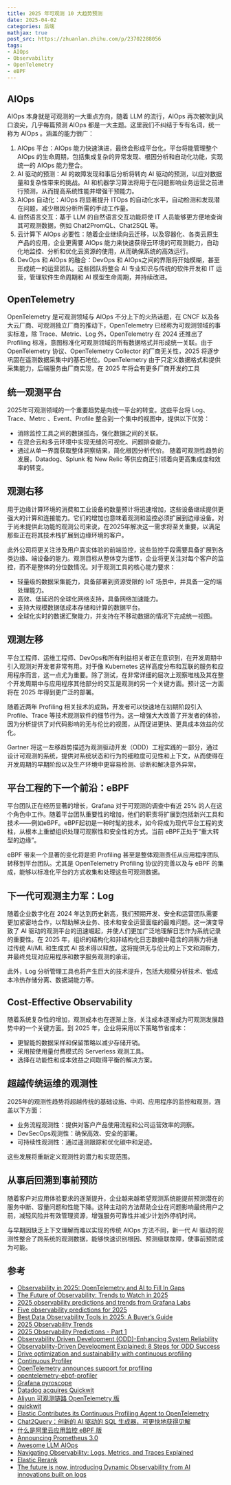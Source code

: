 ```yaml
---
title: 2025 年可观测 10 大趋势预测
date: 2025-04-02
categories: 后端
mathjax: true
post_src: https://zhuanlan.zhihu.com/p/23702288056
tags:
- AIOps
- Observability
- OpenTelemetry
- eBPF
---
```


## AIOps

AIOps 本身就是可观测的一大重点方向，随着 LLM 的流行，AIOps 再次被吹到风口浪尖，几乎每篇预测 AIOps 都是一大主题。这里我们不纠结于专有名词，统一称为 AIOps 。涵盖的能力很广：

1. AIOps 平台：AIOps 能力快速演进，最终会形成平台化，平台将能管理整个 AIOps 的生命周期，包括集成复杂的异常发现、根因分析和自动化功能，实现统一的 AIOps 能力整合。
2. AI 驱动的预测：AI 的故障发现和事后分析将转向 AI 驱动的预测，以应对数据量和复杂性带来的挑战。AI 和机器学习算法将用于在问题影响业务运营之前进行预测，从而提高系统性能并增强干预能力。
3. AIOps 自动化：AIOps 将显著提升 ITOps 的自动化水平，自动检测和发现潜在问题，减少根因分析所需的手动工作量。
4. 自然语言交互：基于 LLM 的自然语言交互功能将使 IT 人员能够更方便地查询其可观测数据，例如 Chat2PromQL、Chat2SQL 等。
5. 云计算下 AIOps 必要性：随着企业继续向云迁移，以及容器化、各类云原生产品的应用，企业更需要 AIOps 能力来快速获得云环境的可观测能力，自动化地监控、分析和优化云资源的使用，从而确保系统的高效运行。
6. DevOps 和 AIOps 的融合：DevOps 和 AIOps之间的界限将开始模糊，甚至形成统一的运营团队。这些团队将整合 AI 专业知识与传统的软件开发和 IT 运营，管理软件生命周期和 AI 模型生命周期，并持续改进。

## OpenTelemetry

OpenTelemetry 是可观测领域与 AIOps 不分上下的火热话题，在 CNCF 以及各大云厂商、可观测独立厂商的推动下，OpenTelemetry 已经称为可观测领域的事实标准，除 Trace、Metric、Log 外，OpenTelemetry 在 2024 还推出了 Profiling 标准，意图标准化可观测领域的所有数据格式并形成统一关联。由于 OpenTelemetry 协议、OpenTelemetry Collector 的厂商无关性，2025 将逐步巩固在遥测数据采集中的基石地位。OpenTelemetry 由于只定义数据格式和提供采集能力，后端服务由厂商实现，在 2025 年将会有更多厂商开发的工具

## 统一观测平台

2025年可观测领域的一个重要趋势是向统一平台的转变。这些平台将 Log、Trace、Metrc 、Event、Profile 整合到一个集中的视图中，提供以下优势：

* 消除监控工具之间的数据孤岛，强化数据之间的关联。
* 在混合云和多云环境中实现无缝的可视化、问题排查能力。
* 通过从单一界面获取整体洞察结果，简化根因分析代价。
随着可观测性趋势的发展，Datadog、Splunk 和 New Relic 等供应商正引领着向更高集成度和效率的转变。

## 观测右移
用于边缘计算环境的消费和工业设备的数量预计将迅速增加，这些设备继续提供更强大的计算和连接能力。它们的增加也意味着观测和监控必须扩展到边缘设备。对于尚未提供此功能的观测公司来说，在2025年解决这一需求将至关重要，以满足那些正在将其技术栈扩展到边缘环境的客户。

此外公司将更关注涉及用户真实体验的前端监控，这些监控手段需要具备扩展到各类边缘、端设备的能力。观测目标从整体变为细节，企业将更关注对每个客户的监控，而不是整体的分位数情况。对于观测工具的核心能力要求：

* 轻量级的数据采集能力，具备部署到资源受限的 IoT 场景中，并具备一定的端处理能力。
* 高效、低延迟的全球化网络支持，具备网络加速能力。
* 支持大规模数据低成本存储和计算的数据平台。
* 全球化实时的数据汇聚能力，并支持在不移动数据的情况下完成统一视图。

## 观测左移

平台工程师、运维工程师、DevOps和所有利益相关者正在意识到，在开发周期中引入观测对开发者非常有用。对于像 Kubernetes 这样高度分布和互联的服务和应用程序而言，这一点尤为重要。除了测试，在非常详细的层次上观察堆栈及其在整个开发周期中与应用程序其他部分的交互是观测的另一个关键方面。预计这一方面将在 2025 年得到更广泛的部署。

随着近两年 Profiling 相关技术的成熟，开发者可以快速地在初期阶段引入 Profile、Trace 等技术观测软件的细节行为。这一增强大大改善了开发者的体验，因为分析提供了对代码影响的无与伦比的视图，从而促进更快、更具成本效益的优化。

Gartner 将这一左移趋势描述为观测驱动开发（ODD）工程实践的一部分，通过设计可观测的系统，提供对系统状态和行为的细粒度可见性和上下文，从而使得在开发周期的早期阶段以及生产环境中更容易检测、诊断和解决意外异常。

## 平台工程的下一个前沿：eBPF

平台团队正在经历显著的增长，Grafana 对于可观测的调查中有近 25% 的人在这个角色中工作。随着平台团队重要性的增加，他们的职责将扩展到包括新兴工具和技术——例如eBPF。eBPF起初是一种时髦的技术，如今将成为现代平台工程的支柱，从根本上重塑组织处理可观察性和安全性的方式。当前 eBPF正处于“重大转型的边缘”。

eBPF 带来一个显著的变化将是把 Profiling 甚至是整体观测责任从应用程序团队转移到平台团队。尤其是 OpenTelemetry Profiling 协议的完善以及与 eBPF 的集成，能够以标准化平台的方式收集和处理这些可观测数据。

## 下一代可观测主力军：Log

随着企业数字化在 2024 年达到历史新高，我们预期开发、安全和运营团队需要更加紧密地合作，以帮助解决业务、技术和安全运营面临的最难问题。这一演变导致了 AI 驱动的观测平台的迅速崛起，并使人们更加广泛地理解日志作为系统记录的重要性。在 2025 年，组织的结构化和非结构化日志数据中蕴含的洞察力将通过传统 AI/ML 和生成式 AI 技术得以释放。这将提供无与伦比的上下文和洞察力，并最终兑现对应用程序和数字服务观测的承诺。

此外，Log 分析管理工具也将产生巨大的技术提升，包括大规模分析技术、低成本冷热存储分离、数据湖能力等。

## Cost-Effective Observability

随着系统复杂性的增加，观测成本也在逐渐上涨，关注成本逐渐成为可观测发展趋势中的一个关键方面。到 2025 年，企业将采用以下策略节省成本：

* 更智能的数据采样和保留策略以减少存储开销。
* 采用按使用量付费模式的 Serverless 观测工具。
* 选择在功能性和成本效益之间取得平衡的解决方案。

## 超越传统运维的观测性

2025年的观测性趋势将超越传统的基础设施、中间、应用程序的监控和观测，涵盖以下方面：

* 业务流程观测性：提供对客户产品使用流程和公司运营效率的洞察。
* DevSecOps观测性：确保高效、安全的部署。
* 可持续性观测性：通过遥测跟踪和优化碳中和足迹。

这些发展将重新定义观测性的潜力和实现范围。

## 从事后回溯到事前预防

随着客户对应用体验要求的逐渐提升，企业越来越希望观测系统能提前预测潜在的服务中断、容量问题和性能下降。这种主动的方法帮助企业在问题影响最终用户之前，减轻风险并有效管理资源，增强服务可靠性并减少计划外停机时间。

与早期因缺乏上下文理解而难以实现的传统 AIOps 方法不同，新一代 AI 驱动的观测性整合了跨系统的观测数据，能够快速识别根因、预测级联故障，使事前预防成为可能。

## 参考

* [Observability in 2025: OpenTelemetry and AI to Fill In Gaps](https://thenewstack.io/observability-in-2025-opentelemetry-and-ai-to-fill-in-gaps/)
* [The Future of Observability: Trends to Watch in 2025](https://www.skedler.com/blog/the-future-of-observability-trends-to-watch-in-2025/)
* [2025 observability predictions and trends from Grafana Labs](https://grafana.com/blog/2024/12/16/2025-observability-predictions-and-trends-from-grafana-labs/)
* [Five observability predictions for 2025](https://www.dynatrace.com/news/blog/observability-predictions-for-2025/)
* [Best Data Observability Tools in 2025: A Buyer’s Guide](https://www.intellectyx.com/best-data-observability-tools-2025-a-buyers-guide/)
* [2025 Observability Trends](https://www.constellationr.com/research/2025-observability-trends)
* [2025 Observability Predictions - Part 1](https://www.apmdigest.com/2025-observability-predictions-part-1)
* [Observability Driven Development (ODD)-Enhancing System Reliability](https://medium.com/@bijit211987/observability-driven-development-2bc2cdde8661)
* [Observability-Driven Development Explained: 8 Steps for ODD Success](https://www.splunk.com/en_us/blog/learn/odd-observability-driven-development.html)
* [Drive optimization and sustainability with continuous profiling](https://www.elastic.co/observability/universal-profiling)
* [Continuous Profiler](https://docs.datadoghq.com/profiler/)
* [OpenTelemetry announces support for profiling](https://opentelemetry.io/blog/2024/profiling/)
* [opentelemetry-ebpf-profiler](https://github.com/open-telemetry/opentelemetry-ebpf-profiler)
* [Grafana pyroscope](https://grafana.com/oss/pyroscope/)
* [Datadog acquires Quickwit](https://www.datadoghq.com/blog/datadog-acquires-quickwit/)
* [Aliyun 可观测链路 OpenTelemetry 版](https://help.aliyun.com/zh/opentelemetry/)
* [quickwit](https://quickwit.io/)
* [Elastic Contributes its Continuous Profiling Agent to OpenTelemetry](https://opentelemetry.io/blog/2024/elastic-contributes-continuous-profiling-agent/)
* [Chat2Query：创新的 AI 驱动的 SQL 生成器，可更快地获得见解](https://www.pingcap.com/chat2query-an-innovative-ai-powered-sql-generator-for-faster-insights/)
* [什么是阿里云应用监控 eBPF 版](https://help.aliyun.com/zh/arms/application-monitoring-ebpf/product-overview/what-is-alibaba-cloud-application-monitoring-ebpf-version)
* [Announcing Prometheus 3.0](https://prometheus.io/blog/2024/11/14/prometheus-3-0/)
* [Awesome LLM AIOps](https://github.com/Jun-jie-Huang/awesome-LLM-AIOps)
* [Navigating Observability: Logs, Metrics, and Traces Explained](https://openobserve.ai/articles/logs-metrics-traces-observability/)
* [Elastic Rerank](https://www.elastic.co/docs/explore-analyze/machine-learning/nlp/ml-nlp-rerank)
* [The future is now, introducing Dynamic Observability from AI innovations built on logs](https://www.sumologic.com/blog/dynamic-observability-ai-innovations-logs/)
